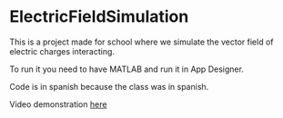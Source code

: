 # ElectricFieldSimulation
This is a project made for school where we simulate the vector field of electric charges interacting.

To run it you need to have MATLAB and run it in App Designer.

Code is in spanish because the class was in spanish.

Video demonstration [here](https://drive.google.com/file/d/1fXlSrSVSJzRokvX6qMv5e7BKpGOAIuV6/view?usp=sharing)
